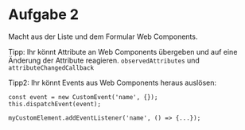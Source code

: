 # Aufgabe 2

Macht aus der Liste und dem Formular Web Components.

Tipp: Ihr könnt Attribute an Web Components übergeben und auf eine Änderung der Attribute reagieren. `observedAttributes` und `attributeChangedCallback`

Tipp2: Ihr könnt Events aus Web Components heraus auslösen:

```
const event = new CustomEvent('name', {});
this.dispatchEvent(event);

myCustomElement.addEventListener('name', () => {...});
```